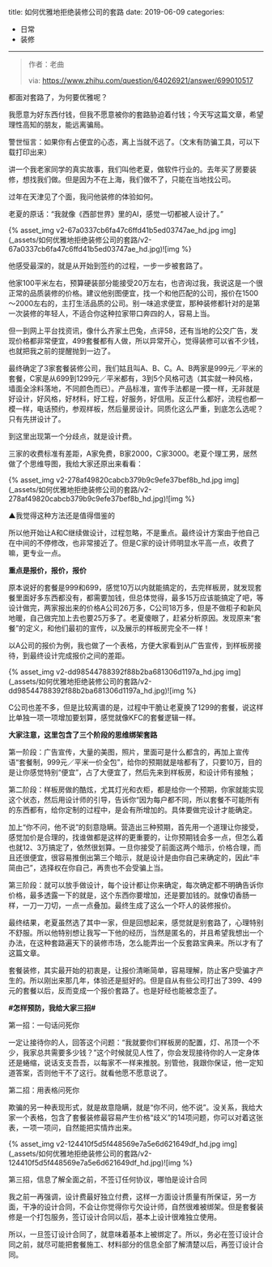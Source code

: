 title: 如何优雅地拒绝装修公司的套路
date: 2019-06-09
categories:
- 日常
- 装修




---



> 作者：老曲
>
> via: https://www.zhihu.com/question/64026921/answer/699010517

都面对套路了，为何要优雅呢？

我愿意为好东西付钱，但我不愿意被你的套路胁迫着付钱；今天写这篇文章，希望理性高知的朋友，能远离骗局。 

警世恒言：如果你有占便宜的心态，离上当就不远了。（文末有防骗工具，可以下载打印出来）

讲一个我老家同学的真实故事，我们叫他老夏，做软件行业的。去年买了房要装修，想找我们做。但是因为不在上海，我们做不了，只能在当地找公司。

过年在天津见了个面，我问他装修的体验如何。

老夏的原话：“我就像《西部世界》里的AI，感觉一切都被人设计了。”

{% asset_img v2-67a0337cb6fa47c6ffd41b5ed03747ae_hd.jpg img](_assets/如何优雅地拒绝装修公司的套路/v2-67a0337cb6fa47c6ffd41b5ed03747ae_hd.jpg)![img %}

他感受最深的，就是从开始到签约的过程，一步一步被套路了。 

他家100平米左右，预算硬装部分能接受20万左右，也咨询过我，我说这是一个很正常的品质装修的价格。建议他别图便宜，找一个和他匹配的公司，报价在1500～2000左右的，主打生活品质的公司。别一味追求便宜，那种装修都针对的是第一次装修的年轻人，不适合你这种拉家带口奔四的人，容易上当。

但一到网上平台找资讯，像什么齐家土巴兔，点评58，还有当地的公交广告，发现价格都非常便宜，499套餐都有人做，所以异常开心，觉得装修可以省不少钱，也就把我之前的提醒抛到一边了。

最终确定了3家套餐装修公司，我们姑且叫A、B、C。A、B两家是999元／平米的套餐，C家是从699到1299元／平米都有，3到5个风格可选（其实就一种风格，墙面全涂料落地，不同颜色而已）。产品标准，宣传手法都是一摸一样，无非就是好设计，好风格，好材料，好工程，好服务，好信用。反正什么都好，流程也都一模一样，电话预约，参观样板，然后量房设计。同质化这么严重，到底怎么选呢？只有先拼设计了。 

到这里出现第一个分歧点，就是设计费。

三家的收费标准有差距，A家免费，B家2000，C家3000。老夏个理工男，居然做了个思维导图，我给大家还原出来看看：

{% asset_img v2-278af49820cabcb379b9c9efe37bef8b_hd.jpg img](_assets/如何优雅地拒绝装修公司的套路/v2-278af49820cabcb379b9c9efe37bef8b_hd.jpg)![img %}

▲我觉得这种方法还是值得借鉴的

所以他开始让A和C继续做设计，过程忽略，不是重点。最终设计方案由于他自己在中间的不停修改，也非常接近了。但是C家的设计师明显水平高一点，收费了嘛，更专业一点。

**重点是报价，报价，报价**

原本说好的套餐是999和699，感觉10万以内就能搞定的，去完样板房，就发现套餐里面好多东西都没有，都需要加钱，但总体觉得，最多15万应该能搞定了吧，等设计做完，两家报出来的价格A公司26万多，C公司18万多，但是不做柜子和新风地暖，自己做完加上去也要25万多了。老夏傻眼了，赶紧分析原因。发现原来“套餐”的定义，和他们最初的宣传，以及展示的样板房完全不一样！

以A公司的报价为例，我也做了一个表格，方便大家看到从广告宣传，到样板房接待，到最终设计完成报价之间的差距。 

{% asset_img v2-dd98544788392f88b2ba681306d1197a_hd.jpg img](_assets/如何优雅地拒绝装修公司的套路/v2-dd98544788392f88b2ba681306d1197a_hd.jpg)![img %}

C公司也差不多，但是比较离谱的是，过程中干脆让老夏换了1299的套餐，说这样比单独一项一项增加要划算，感觉就像KFC的套餐逻辑一样。

**大家注意，这里包含了三个阶段的思维绑架套路**

第一阶段：广告宣传，大量的美图，照片，里面可是什么都含的，再加上宣传语“套餐制，999元／平米一价全包”，给你的预期就是啥都有了，只要10万，目的是让你感觉特别“便宜”，占了大便宜了，然后先来到样板房，和设计师有接触；

第二阶段：样板房做的酷炫，尤其灯光和衣柜，都是给你一个预期，你家就能实现这个状态，然后用设计师的引导，告诉你“因为每户都不同，所以套餐不可能所有的东西都有，给你定制的过程中，是会有所增加的。具体要做完设计才能确定。

加上“你不问，他不说”的刻意隐瞒。营造出三种预期，首先用一个道理让你接受，感觉加价是合理的，找谁做都是这样的更重要的，让你预期钱会多一点，但怎么着也就12、3万搞定了，依然很划算。一旦你接受了前面这两个暗示，价格合理，而且还很便宜，很容易推倒出第三个暗示，就是设计是由你自己来确定的，因此“丰简由己”，选择权在你自己，再贵也不会受骗上当。

第三阶段：就可以放手做设计，每个设计都让你来确定，每次确定都不明确告诉你价格，最多透露一下的就是，这个东西你要增加，还是要加钱的。就像切香肠一样，一刀一刀切，一点一点叠加。最终生成了这么一个吓人的装修报价。 

最终结果，老夏虽然选了其中一家，但是回想起来，感觉就是别套路了，心理特别不舒服。所以他特别想让我写一下他的经历，当然是匿名的，并且希望我想出一个办法，在这种套路遍天下的装修市场，怎么能弄出一个反套路宝典来。所以才有了这篇文章。

套餐装修，其实最开始的初衷是，让报价清晰简单，容易理解，防止客户受骗才产生的。所以刚出来那几年，体验还是挺好的。但是自从有些公司打出了399、499元的套餐以后，反而变成一个报价套路了。也是好经也能被念歪了。

**#怎样预防，我给大家三招#** 

第一招：一句话问死你

一定让接待你的人，回答这个问题：“我就要你们样板房的配置，灯、吊顶一个不少，我家总共需要多少钱？”这个时候就见人性了，你会发现接待你的人一定身体还是蜷缩，说话支支吾吾，以每家不一样来推脱。别管他，我跟你保证，他一定知道答案，否则他干不了这行。就看他愿不愿意说了。

第二招：用表格问死你

欺骗的另一种表现形式，就是故意隐瞒，就是“你不问，他不说”。没关系，我给大家一个表格，包含了套餐装修最容易产生价格“歧义”的14项问题，你可以对着这张表，一项一项问，自然能把实情炸出来。

{% asset_img v2-124410f5d5f448569e7a5e6d621649df_hd.jpg img](_assets/如何优雅地拒绝装修公司的套路/v2-124410f5d5f448569e7a5e6d621649df_hd.jpg)![img %}

第三招，信息了解全面之前，不签订任何协议，哪怕是设计合同 

我之前一再强调，设计费最好独立付费，这样一方面设计质量有所保证，另一方面，干净的设计合同，不会让你觉得你亏欠设计师，自然很难被绑架。但是套餐装修是一个打包服务，签订设计合同以后，基本上设计很难独立使用。

所以，一旦签订设计合同了，就意味着基本上被绑定了。所以，务必在签订设计合同之前，就尽可能把套餐施工、材料部分的信息全部了解清楚以后，再签订设计合同。 